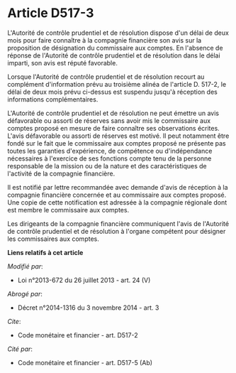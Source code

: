 # Article D517-3

L'Autorité de contrôle prudentiel et de résolution dispose d'un délai de deux mois pour faire connaître à la compagnie
financière son avis sur la proposition de désignation du commissaire aux comptes. En l'absence de réponse de l'Autorité de
contrôle prudentiel et de résolution dans le délai imparti, son avis est réputé favorable. 

Lorsque l'Autorité de contrôle prudentiel et de résolution recourt au complément d'information prévu au troisième alinéa de
l'article D. 517-2, le délai de deux mois prévu ci-dessus est suspendu jusqu'à réception des informations complémentaires. 

L'Autorité de contrôle prudentiel et de résolution ne peut émettre un avis défavorable ou assorti de réserves sans avoir mis
le commissaire aux comptes proposé en mesure de faire connaître ses observations écrites. L'avis défavorable ou assorti de
réserves est motivé. Il peut notamment être fondé sur le fait que le commissaire aux comptes proposé ne présente pas toutes
les garanties d'expérience, de compétence ou d'indépendance nécessaires à l'exercice de ses fonctions compte tenu de la
personne responsable de la mission ou de la nature et des caractéristiques de l'activité de la compagnie financière. 

Il est notifié par lettre recommandée avec demande d'avis de réception à la compagnie financière concernée et au commissaire
aux comptes proposé. Une copie de cette notification est adressée à la compagnie régionale dont est membre le commissaire aux
comptes. 

Les dirigeants de la compagnie financière communiquent l'avis de l'Autorité de contrôle prudentiel et de résolution à
l'organe compétent pour désigner les commissaires aux comptes.

**Liens relatifs à cet article**

_Modifié par_:

  - Loi n°2013-672 du 26 juillet 2013 - art. 24 (V)

_Abrogé par_:

  - Décret n°2014-1316 du 3 novembre 2014 - art. 3

_Cite_:

  - Code monétaire et financier - art. D517-2

_Cité par_:

  - Code monétaire et financier - art. D517-5 (Ab)
